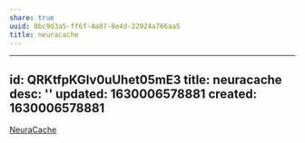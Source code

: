 ```yaml
---
share: true
uuid: 0bc9d3a5-ff6f-4a87-8e4d-22924a766aa5
title: neuracache
---
```

---
id: QRKtfpKGIv0uUhet05mE3
title: neuracache
desc: ''
updated: 1630006578881
created: 1630006578881
---

[NeuraCache](https://neuracache.com/)